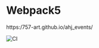 # Webpack5
https:/757-art.github.io/ahj_events/

![CI](https://github.com/757-art/ahj_events/actions/workflows/web.yml/badge.svg)
